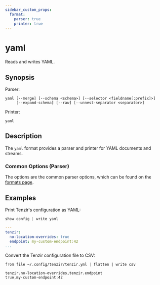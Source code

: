 ```yaml
---
sidebar_custom_props:
  format:
    parser: true
    printer: true
---
```


# yaml

Reads and writes YAML.

## Synopsis

Parser:
```
yaml [--merge] [--schema <schema>] [--selector <fieldname[:prefix]>]
     [--expand-schema] [--raw] [--unnest-separator <separator>]
```
Printer:
```
yaml
```

## Description

The `yaml` format provides a parser and printer for YAML documents and streams.

### Common Options (Parser)

The options are the common parser options, which can be found on the [formats page](formats.md#parser-schema-inference).

## Examples

Print Tenzir's configuration as YAML:

```
show config | write yaml
```

```yaml
---
tenzir:
  no-location-overrides: true
  endpoint: my-custom-endpoint:42
...
```

Convert the Tenzir configuration file to CSV:

```
from file ~/.config/tenzir/tenzir.yml | flatten | write csv
```

```tsv
tenzir.no-location-overrides,tenzir.endpoint
true,my-custom-endpoint:42
```
